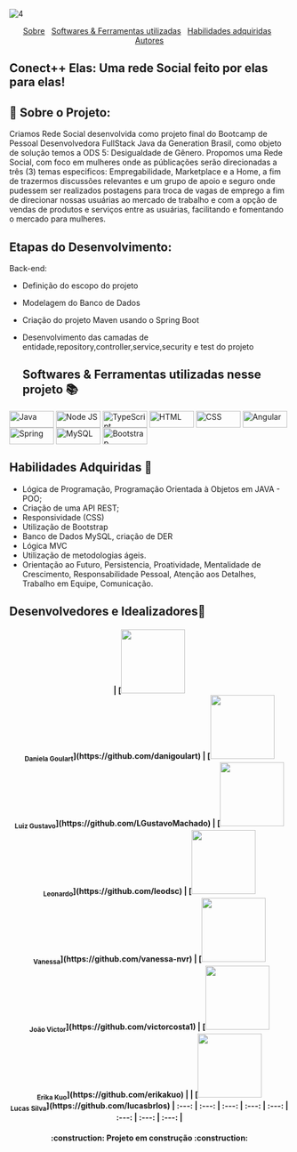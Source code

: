 ![4](https://user-images.githubusercontent.com/99820984/155228861-42d83f3c-77a9-43f0-9883-7245dc7707b0.png)

<div id="inicio" align=center>
  <a href="#sobre">Sobre</a>&nbsp;&nbsp;
  <a href="#linguagens">Softwares & Ferramentas utilizadas</a>&nbsp;&nbsp;
  <a href="#habilidades">Habilidades adquiridas</a>&nbsp;&nbsp;
  <a href="#grupo">Autores</a> 
</div>

## Conect++ Elas: Uma rede Social feito por elas para elas! 

<h4 align="center">

<h2 id="Sobre">🔎 Sobre o Projeto: </h2>
Criamos Rede Social desenvolvida como projeto final do Bootcamp de Pessoal Desenvolvedora FullStack Java da Generation Brasil, como objeto de solução temos a ODS 5: Desigualdade de Gênero. Propomos uma Rede Social, com foco em mulheres onde as públicações serão direcionadas a três (3) temas especificos: Empregabilidade, Marketplace e a Home, a fim de trazermos discussões relevantes e um grupo de apoio e seguro onde pudessem ser realizados postagens para troca de vagas de emprego a fim de direcionar nossas usuárias ao mercado de trabalho e com a opção de vendas de produtos e serviços entre as usuárias, facilitando e fomentando o mercado para mulheres.


  <h2 id="Etapas">Etapas do Desenvolvimento: </h2>
  
 Back-end:  
- Definição do escopo do projeto
- Modelagem do Banco de Dados
- Criação do projeto Maven usando o Spring Boot
- Desenvolvimento das camadas de entidade,repository,controller,service,security e test do projeto
  
  <h2 id="linguagens">Softwares & Ferramentas utilizadas nesse projeto 📚</h2>

 <p><img align="center" alt="Java" height="30" width="80" src="https://img.shields.io/badge/Java-ED8B00?style=for-the-badge&logo=java&logoColor=white">
<img align="center" alt="Node JS" height="30" width="80" src="https://img.shields.io/badge/Node.js-43853D?style=for-the-badge&logo=node.js&logoColor=white">
<img align="center" alt="TypeScript" height="30" width="80" src="https://img.shields.io/badge/TypeScript-007ACC?style=for-the-badge&logo=typescript&logoColor=white">
<img align="center" alt="HTML" height="30" width="80" src="https://img.shields.io/badge/HTML5-E34F26?style=for-the-badge&logo=html5&logoColor=white">
<img align="center" alt="CSS" height="30" width="80" src="https://img.shields.io/badge/CSS3-1572B6?style=for-the-badge&logo=css3&logoColor=white">
<img align="center" alt="Angular" height="30" width="80" src="https://img.shields.io/badge/Angular-DD0031?style=for-the-badge&logo=angular&logoColor=white">
<img align="center" alt="Spring" height="30" width="80" src="https://img.shields.io/badge/Spring-6DB33F?style=for-the-badge&logo=spring&logoColor=white">
<img align="center" alt="MySQL" height="30" width="80" src="https://img.shields.io/badge/MySQL-00000F?style=for-the-badge&logo=mysql&logoColor=white">
<img align="center" alt="Bootstrap" height="30" width="80" src="https://img.shields.io/badge/Bootstrap-563D7C?style=for-the-badge&logo=bootstrap&logoColor=white"></p>

  <h2 id="habilidades">Habilidades Adquiridas 📝</h2>

  - Lógica de Programação, Programação Orientada à Objetos em JAVA - POO;
  - Criação de uma API REST;
  - Responsividade (CSS)
  - Utilização de Bootstrap
  - Banco de Dados MySQL, criação de DER
  - Lógica MVC
  - Utilização de metodologias ágeis.
  - Orientação ao Futuro, Persistencia, Proatividade, Mentalidade de Crescimento, Responsabilidade Pessoal, Atenção aos Detalhes, Trabalho em Equipe, Comunicação.
  
  <h2 id="grupo">Desenvolvedores e Idealizadores🥇</h2>
  
  <h4 align="center"> 
| [<img src="https://avatars.githubusercontent.com/u/95032107?v=4" width=115><br><sub>Daniela Goulart</sub>](https://github.com/danigoulart) |  [<img src="https://avatars.githubusercontent.com/u/91089946?v=4" width=115><br><sub>Luiz Gustavo</sub>](https://github.com/LGustavoMachado) |  [<img src="https://user-images.githubusercontent.com/95032107/152820097-590e8efa-7a4f-43a0-bb59-83c0415980ed.png" width=115><br><sub>Leonardo</sub>](https://github.com/leodsc) |   [<img src="https://avatars.githubusercontent.com/u/98328341?v=4" width=115><br><sub>Vanessa</sub>](https://github.com/vanessa-nvr) |  [<img src="https://avatars.githubusercontent.com/u/91750608?v=4" width=115><br><sub>João Victor</sub>](https://github.com/victorcosta1) | [<img src="https://user-images.githubusercontent.com/95032107/152822289-ece05534-abd3-450e-9fa9-5f7e5f29fee5.png" width=115><br><sub>Erika Kuo</sub>](https://github.com/erikakuo) | |  [<img src="https://user-images.githubusercontent.com/95032107/152822329-a3832b42-81a8-439e-9a69-8a17d40ecf98.png" width=115><br><sub>Lucas Silva</sub>](https://github.com/lucasbrlos) 
| :---: | :---: | :---: |  :---: |  :---: | :---: |  :---: |  :---: |
    
  <h4 align="center"> 
    :construction:  Projeto em construção  :construction:
</h4>
  
